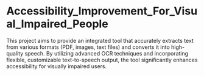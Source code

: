# Accessibility_Improvement_For_Visual_Impaired_People
This project aims to provide an integrated tool that accurately extracts text from various formats (PDF, images, text files) and converts it into high-quality speech. By utilizing advanced OCR techniques and incorporating flexible, customizable text-to-speech output, the tool significantly enhances accessibility for visually impaired users.
